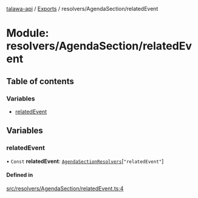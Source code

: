 [talawa-api](../README.md) / [Exports](../modules.md) / resolvers/AgendaSection/relatedEvent

# Module: resolvers/AgendaSection/relatedEvent

## Table of contents

### Variables

- [relatedEvent](resolvers_AgendaSection_relatedEvent.md#relatedevent)

## Variables

### relatedEvent

• `Const` **relatedEvent**: [`AgendaSectionResolvers`](types_generatedGraphQLTypes.md#agendasectionresolvers)[``"relatedEvent"``]

#### Defined in

[src/resolvers/AgendaSection/relatedEvent.ts:4](https://github.com/PalisadoesFoundation/talawa-api/blob/708df7e/src/resolvers/AgendaSection/relatedEvent.ts#L4)
